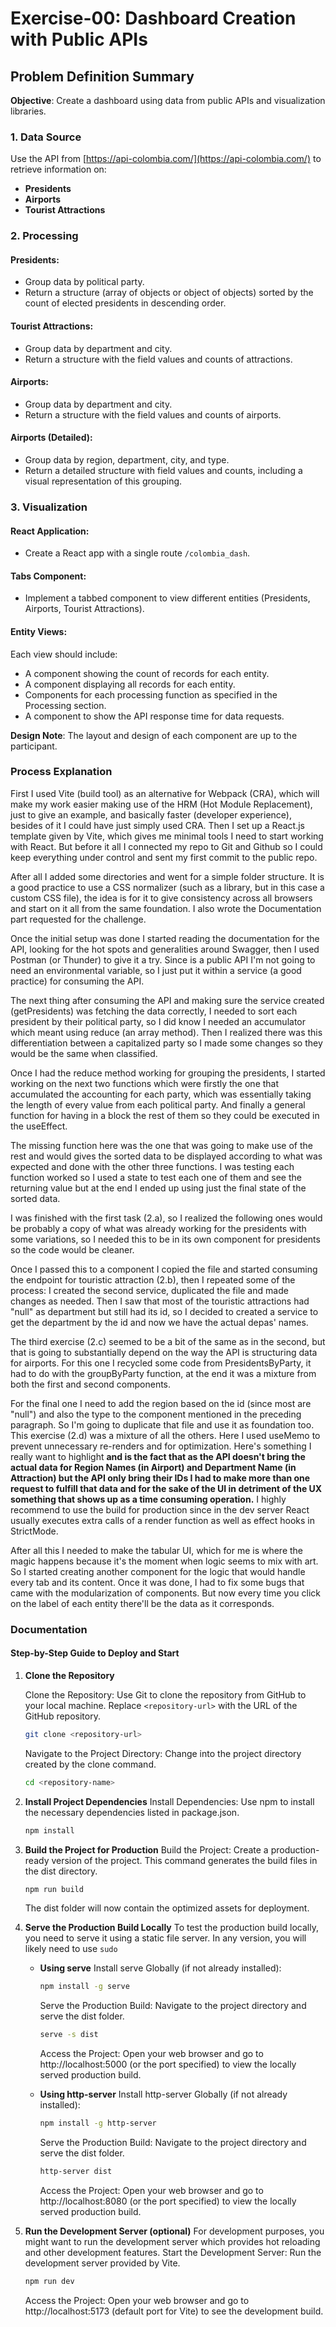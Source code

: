 # Exercise-00: Dashboard Creation with Public APIs

## Problem Definition Summary

**Objective**: Create a dashboard using data from public APIs and visualization libraries.

### 1. Data Source

Use the API from [https://api-colombia.com/](https://api-colombia.com/) to retrieve information on:

-  **Presidents**
-  **Airports**
-  **Tourist Attractions**

### 2. Processing

#### **Presidents**:

-  Group data by political party.
-  Return a structure (array of objects or object of objects) sorted by the count of elected presidents in descending order.

#### **Tourist Attractions**:

-  Group data by department and city.
-  Return a structure with the field values and counts of attractions.

#### **Airports**:

-  Group data by department and city.
-  Return a structure with the field values and counts of airports.

#### **Airports (Detailed)**:

-  Group data by region, department, city, and type.
-  Return a detailed structure with field values and counts, including a visual representation of this grouping.

### 3. Visualization

#### **React Application**:

-  Create a React app with a single route `/colombia_dash`.

#### **Tabs Component**:

-  Implement a tabbed component to view different entities (Presidents, Airports, Tourist Attractions).

#### **Entity Views**:

Each view should include:

-  A component showing the count of records for each entity.
-  A component displaying all records for each entity.
-  Components for each processing function as specified in the Processing section.
-  A component to show the API response time for data requests.

**Design Note**: The layout and design of each component are up to the participant.

### Process Explanation

First I used Vite (build tool) as an alternative for Webpack (CRA), which will make my work easier making use of the HRM (Hot Module Replacement), just to give an example, and basically faster (developer experience), besides of it I could have just simply used CRA. Then I set up a React.js template given by Vite, which gives me minimal tools I need to start working with React. But before it all I connected my repo to Git and Github so I could keep everything under control and sent my first commit to the public repo.

After all I added some directories and went for a simple folder structure. It is a good practice to use a CSS normalizer (such as a library, but in this case a custom CSS file), the idea is for it to give consistency across all browsers and start on it all from the same foundation. I also wrote the Documentation part requested for the challenge.

Once the initial setup was done I started reading the documentation for the API, looking for the hot spots and generalities around Swagger, then I used Postman (or Thunder) to give it a try. Since is a public API I'm not going to need an environmental variable, so I just put it within a service (a good practice) for consuming the API.

The next thing after consuming the API and making sure the service created (getPresidents) was fetching the data correctly, I needed to sort each president by their political party, so I did know I needed an accumulator which meant using reduce (an array method). Then I realized there was this differentiation between a capitalized party so I made some changes so they would be the same when classified.

Once I had the reduce method working for grouping the presidents, I started working on the next two functions which were firstly the one that accumulated the accounting for each party, which was essentially taking the length of every value from each political party. And finally a general function for having in a block the rest of them so they could be executed in the useEffect.

The missing function here was the one that was going to make use of the rest and would gives the sorted data to be displayed according to what was expected and done with the other three functions. I was testing each function worked so I used a state to test each one of them and see the returning value but at the end I ended up using just the final state of the sorted data.

I was finished with the first task (2.a), so I realized the following ones would be probably a copy of what was already working for the presidents with some variations, so I needed this to be in its own component for presidents so the code would be cleaner.

Once I passed this to a component I copied the file and started consuming the endpoint for touristic attraction (2.b), then I repeated some of the process: I created the second service, duplicated the file and made changes as needed. Then I saw that most of the touristic attractions had "null" as department but still had its id, so I decided to created a service to get the department by the id and now we have the actual depas' names.

The third exercise (2.c) seemed to be a bit of the same as in the second, but that is going to substantially depend on the way the API is structuring data for airports. For this one I recycled some code from PresidentsByParty, it had to do with the groupByParty function, at the end it was a mixture from both the first and second components.

For the final one I need to add the region based on the id (since most are "null") and also the type to the component mentioned in the preceding paragraph. So I'm going to duplicate that file and use it as foundation too. This exercise (2.d) was a mixture of all the others. Here I used useMemo to prevent unnecessary re-renders and for optimization. Here's something I really want to highlight **and is the fact that as the API doesn't bring the actual data for Region Names (in Airport) and Department Name (in Attraction) but the API only bring their IDs I had to make more than one request to fulfill that data and for the sake of the UI in detriment of the UX something that shows up as a time consuming operation.** I highly recommend to use the build for production since in the dev server React usually executes extra calls of a render function as well as effect hooks in StrictMode.

After all this I needed to make the tabular UI, which for me is where the magic happens because it's the moment when logic seems to mix with art. So I started creating another component for the logic that would handle every tab and its content. Once it was done, I had to fix some bugs that came with the modularization of components. But now every time you click on the label of each entity there'll be the data as it corresponds.

### Documentation

#### Step-by-Step Guide to Deploy and Start

1. **Clone the Repository**

   Clone the Repository:
   Use Git to clone the repository from GitHub to your local machine. Replace `<repository-url>` with the URL of the GitHub repository.

   ```bash
   git clone <repository-url>
   ```

   Navigate to the Project Directory:
   Change into the project directory created by the clone command.

   ```bash
   cd <repository-name>
   ```

2. **Install Project Dependencies**
   Install Dependencies:
   Use npm to install the necessary dependencies listed in package.json.
   ```bash
   npm install
   ```
3. **Build the Project for Production**
   Build the Project:
   Create a production-ready version of the project. This command generates the build files in the dist directory.

   ```bash
   npm run build
   ```

   The dist folder will now contain the optimized assets for deployment.

4. **Serve the Production Build Locally**
   To test the production build locally, you need to serve it using a static file server.
   In any version, you will likely need to use `sudo`

   -  **Using serve**
      Install serve Globally (if not already installed):

      ```bash
      npm install -g serve
      ```

      Serve the Production Build:
      Navigate to the project directory and serve the dist folder.

      ```bash
      serve -s dist
      ```

      Access the Project:
      Open your web browser and go to http://localhost:5000 (or the port specified) to view the locally served production build.

   -  **Using http-server**
      Install http-server Globally (if not already installed):

      ```bash
      npm install -g http-server
      ```

      Serve the Production Build:
      Navigate to the project directory and serve the dist folder.

      ```bash
      http-server dist
      ```

      Access the Project:
      Open your web browser and go to http://localhost:8080 (or the port specified) to view the locally served production build.

5. **Run the Development Server (optional)**
   For development purposes, you might want to run the development server which provides hot reloading and other development features.
   Start the Development Server:
   Run the development server provided by Vite.
   ```bash
   npm run dev
   ```
   Access the Project:
   Open your web browser and go to http://localhost:5173 (default port for Vite) to see the development build.
